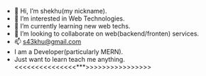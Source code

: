 - 👋 Hi, I’m shekhu(my nickname).
- 👀 I’m interested in Web Technologies.
- 🌱 I’m currently learning new web techs.
- 💞️ I’m looking to collaborate on web(backend/fronten) services.
- 📫 s43khu@gmail.com
-    I am a Developer(particularly MERN).
-    Just want to learn teach me anything. 
<<<<<<<<<<<<<<<***>>>>>>>>>>>>>>>>
